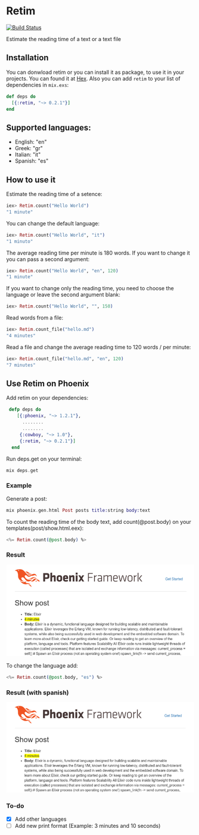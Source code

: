 # Retim

[![Build Status](https://travis-ci.org/nikkos/retim.svg?branch=master)](https://travis-ci.org/nikkos/retim)

Estimate the reading time of a text or a text file

## Installation

You can donwload retim or you can install it as package, to use it in your projects.
You can found it at [Hex](https://hex.pm/packages/retim).
Also you can add `retim` to your list of dependencies in `mix.exs`:

```elixir
def deps do
  [{:retim, "~> 0.2.1"}]
end
```
## Supported languages:
- English:  "en"
- Greek:    "gr"
- Italian:  "it"
- Spanish:  "es"

## How to use it

Estimate the reading time of a setence:
```elixir
iex> Retim.count("Hello World")
"1 minute"
```
You can change the default language:
```elixir
iex> Retim.count("Hello World", "it")
"1 minuto"
```

The average reading time per minute is 180 words. If you want to change it you can pass a second argument:
```elixir
iex> Retim.count("Hello World", "en", 120)
"1 minute"
```

If you want to change only the reading time, you need to choose the language or leave the second argument blank:
```elixir
iex> Retim.count("Hello World", "", 150)
```

Read words from a  file:
```elixir
iex> Retim.count_file("hello.md")
"4 minutes"
```

Read a file and change the average reading time to 120 words / per minute:
```elixir
iex> Retim.count_file("hello.md", "en", 120)
"7 minutes"
```

## Use Retim on Phoenix
Add retim on your dependencies:
```elixir
 defp deps do
    [{:phoenix, "~> 1.2.1"},
      ........
      ........
     {:cowboy, "~> 1.0"},
     {:retim, "~> 0.2.1"}]
  end
  ```
  Run deps.get on your terminal:
  ```elixir
  mix deps.get
  ```
  ### Example

  Generate a post:
  ```elixir
  mix phoenix.gen.html Post posts title:string body:text
  ```

  To count the reading time of the body text, add count(@post.body) on your templates(post/show.html.eex):
  ```elixir
  <%= Retim.count(@post.body) %>
  ```
  ### Result
  ![alt tag](https://github.com/nikkos/retim/blob/master/example1.png)

  To change the language add:
  ```elixir
  <%= Retim.count(@post.body, "es") %>
  ```
  ### Result (with spanish)
  ![alt tag](https://github.com/nikkos/retim/blob/master/example2.png)


### To-do
- [x] Add other languages
- [ ] Add new print format (Example: 3 minutes and 10 seconds)
